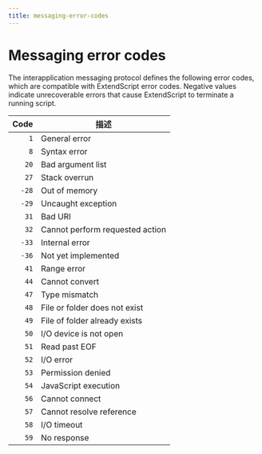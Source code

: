 ```yaml
---
title: messaging-error-codes
---
```

# Messaging error codes

The interapplication messaging protocol defines the following error codes, which are compatible with ExtendScript error codes. Negative values indicate unrecoverable errors that cause ExtendScript to terminate a running script.

| Code  |           描述           |
| ----: | ------------------------------- |
|   `1` | General error                   |
|   `8` | Syntax error                    |
|  `20` | Bad argument list               |
|  `27` | Stack overrun                   |
| `-28` | Out of memory                   |
| `-29` | Uncaught exception              |
|  `31` | Bad URI                         |
|  `32` | Cannot perform requested action |
| `-33` | Internal error                  |
| `-36` | Not yet implemented             |
|  `41` | Range error                     |
|  `44` | Cannot convert                  |
|  `47` | Type mismatch                   |
|  `48` | File or folder does not exist   |
|  `49` | File of folder already exists   |
|  `50` | I/O device is not open          |
|  `51` | Read past EOF                   |
|  `52` | I/O error                       |
|  `53` | Permission denied               |
|  `54` | JavaScript execution            |
|  `56` | Cannot connect                  |
|  `57` | Cannot resolve reference        |
|  `58` | I/O timeout                     |
|  `59` | No response                     |
